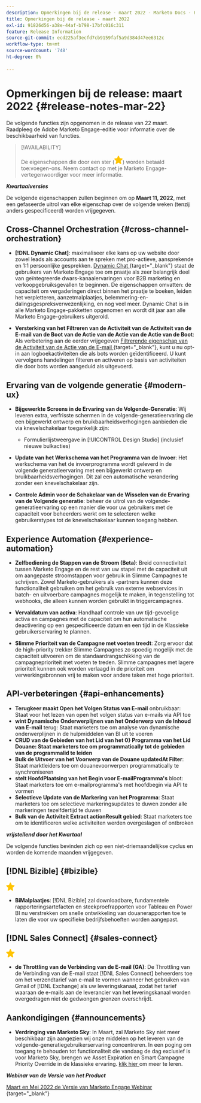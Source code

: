 ```yaml
---
description: Opmerkingen bij de release - maart 2022 - Marketo Docs - Productdocumentatie
title: Opmerkingen bij de release - maart 2022
exl-id: 91826d56-a38e-44af-b798-17bfc016c311
feature: Release Information
source-git-commit: ecd225af3ecfd7cb9159faf5a9d384d47ee6312c
workflow-type: tm+mt
source-wordcount: '748'
ht-degree: 0%

---
```


# Opmerkingen bij de release: maart 2022 {#release-notes-mar-22}

De volgende functies zijn opgenomen in de release van 22 maart. Raadpleeg de Adobe Marketo Engage-editie voor informatie over de beschikbaarheid van functies.

>[!AVAILABILITY]
>
>De eigenschappen die door een ster (![ worden aangegeven ster ](assets/yellow-star.png)) worden betaald toe:voegen-ons. Neem contact op met je Marketo Engage-vertegenwoordiger voor meer informatie.

**_Kwartaalversies_**

De volgende eigenschappen zullen beginnen om op **Maart 11, 2022**, met een gefaseerde uitrol van elke eigenschap over de volgende weken (tenzij anders gespecificeerd) worden vrijgegeven.

## Cross-Channel Orchestration {#cross-channel-orchestration}

* **[!DNL Dynamic Chat]**: maximaliseer elke kans op uw website door zowel leads als accounts aan te spreken met pro-actieve, aansprekende en 1:1 persoonlijke gesprekken. [ Dynamic Chat ](/help/marketo/product-docs/demand-generation/dynamic-chat/dynamic-chat-overview.md){target="_blank"} staat de gebruikers van Marketo Engage toe om praatje als zeer belangrijk deel van geïntegreerde dwars-kanaalervaringen voor B2B marketing en verkoopgebruiksgevallen te beginnen. De eigenschappen omvatten: de capaciteit om vergaderingen direct binnen het praatje te boeken, leiden het verpletteren, aanzetmalplaatjes, belemmering-en-dalingsgespreksverwezenlijking, en nog veel meer. Dynamic Chat is in alle Marketo Engage-pakketten opgenomen en wordt dit jaar aan alle Marketo Engage-gebruikers uitgerold.

* **Versterking van het Filtreren van de Activiteit van de Activiteit van de E-mail van de Boot van de Actie van de Actie van de Actie van de Boot**: Als verbetering aan de eerder vrijgegeven [ Filtrerende eigenschap van de Activiteit van de Actie van de E-mail ](/help/marketo/product-docs/administration/email-setup/filtering-email-bot-activity.md){target="_blank"}, kunt u nu opt-in aan logboekactiviteiten die als bots worden geïdentificeerd. U kunt vervolgens handelingen filteren en activeren op basis van activiteiten die door bots worden aangeduid als uitgevoerd.

## Ervaring van de volgende generatie {#modern-ux}

* **Bijgewerkte Screens in de Ervaring van de Volgende-Generatie**: Wij leveren extra, verfrisste schermen in de volgende-generatieervaring die een bijgewerkt ontwerp en bruikbaarheidsverhogingen aanbieden die via knevelschakelaar toegankelijk zijn:

   * Formulierlijstweergave in [!UICONTROL Design Studio] (inclusief nieuwe bulkacties)

* **Update van het Werkschema van het Programma van de Invoer**: Het werkschema van het de invoerprogramma wordt geleverd in de volgende generatieervaring met een bijgewerkt ontwerp en bruikbaarheidsverhogingen. Dit zal een automatische verandering zonder een knevelschakelaar zijn.

* **Controle Admin voor de Schakelaar van de Wisselen van de Ervaring van de Volgende generatie**: beheer de uitrol van de volgende-generatieervaring op een manier die voor uw gebruikers met de capaciteit voor beheerders werkt om te selecteren welke gebruikerstypes tot de knevelschakelaar kunnen toegang hebben.

## Experience Automation {#experience-automation}

* **Zelfbediening de Stappen van de Stroom (Beta)**: Breid connectiviteit tussen Marketo Engage en de rest van uw stapel met de capaciteit uit om aangepaste stroomstappen voor gebruik in Slimme Campagnes te schrijven. Zowel Marketo-gebruikers als -partners kunnen deze functionaliteit gebruiken om het gebruik van externe webservices in batch- en uitvoerbare campagnes mogelijk te maken, in tegenstelling tot webhooks, die alleen kunnen worden gebruikt in triggercampagnes.

* **Vervaldatum van activa**: Handhaaf controle van uw tijd-gevoelige activa en campagnes met de capaciteit om hun automatische deactivering op een gespecificeerde datum en een tijd in de Klassieke gebruikerservaring te plannen.

* **Slimme Prioriteit van de Campagne met voeten treedt**: Zorg ervoor dat de high-priority trekker Slimme Campagnes zo spoedig mogelijk met de capaciteit uitvoeren om de standaardrangschikking van de campagneprioriteit met voeten te treden. Slimme campagnes met lagere prioriteit kunnen ook worden verlaagd in de prioriteit om verwerkingsbronnen vrij te maken voor andere taken met hoge prioriteit.

## API-verbeteringen {#api-enhancements}

* **Terugkeer maakt Open het Volgen Status van E-mail** onbruikbaar: Staat voor het lezen van open het volgen status van e-mails via API toe
* **wint Dynamische Onderwerplijnen van het Onderwerp van de Inhoud van E-mail** terug: Staat marketers toe om analyse van dynamische onderwerplijnen in de hulpmiddelen van BI uit te voeren
* **CRUD van de Gebieden van het Lid van het 0} Programma van het Lid Douane: Staat marketers toe om programmatically tot de gebieden van de programmalid te leiden**
* **Bulk de Uitvoer van het Voorwerp van de Douane updatedAt Filter**: Staat marktleiders toe om douanevoorwerpen programmatically te synchroniseren
* **stelt HoofdPlaatsing van het Begin voor E-mailProgramma&#39;s** bloot: Staat marketers toe om e-mailprogramma&#39;s met hoofdbegin via API te vormen
* **Selectieve Update van de Markering van het Programma**: Staat marketers toe om selectieve markeringsupdates te duwen zonder alle markeringen tezelfdertijd te duwen
* **Bulk van de Activiteit Extract actionResult gebied**: Staat marketers toe om te identificeren welke activiteiten werden overgeslagen of ontbroken

**_vrijstellend door het Kwartaal_**

De volgende functies bevinden zich op een niet-driemaandelijkse cyclus en worden de komende maanden vrijgegeven.

## [!DNL Bizible] {#bizible}

![ (star) ](assets/yellow-star.png)

* **BiMalplaatjes**: [!DNL Bizible] zal downloadbare, fundamentele rapporteringsartefacten en steekproefrapporten voor Tableau en Power BI nu verstrekken om snelle ontwikkeling van douanerapporten toe te laten die voor uw specifieke bedrijfsbehoeften worden aangepast.

## [!DNL Sales Connect] {#sales-connect}

![ (star) ](assets/yellow-star.png)

* **de Throttling van de Verbinding van de E-mail (GA)**: De Throttling van de Verbinding van de E-mail staat [!DNL Sales Connect] beheerders toe om het verzendtarief van e-mail te vormen wanneer het gebruiken van Gmail of [!DNL Exchange] als uw leveringskanaal, zodat het tarief waaraan de e-mails aan de leverancier van het leveringskanaal worden overgedragen niet de gedwongen grenzen overschrijdt.

## Aankondigingen {#announcements}

* **Verdringing van Marketo Sky**: In Maart, zal Marketo Sky niet meer beschikbaar zijn aangezien wij onze middelen op het leveren van de volgende-generatiegebruikerservaring concentreren. In een poging om toegang te behouden tot functionaliteit die vandaag de dag exclusief is voor Marketo Sky, brengen we Asset Expiration en Smart Campagne Priority Override in de klassieke ervaring. [ klik hier ](https://nation.marketo.com/t5/the-modern-ux/marketo-sky-deprecation-notice/ba-p/320115#M33) om meer te leren.

**_Webinar van de Versie van het Product_**

[ Maart en Mei 2022 de Versie van Marketo Engage Webinar ](https://engage.marketo.com/2022_March_May_Release_Webinar_DemandPage.html){target="_blank"}
